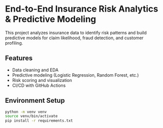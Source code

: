 # End-to-End Insurance Risk Analytics & Predictive Modeling

This project analyzes insurance data to identify risk patterns and build predictive models for claim likelihood, fraud detection, and customer profiling.

## Features
- Data cleaning and EDA
- Predictive modeling (Logistic Regression, Random Forest, etc.)
- Risk scoring and visualization
- CI/CD with GitHub Actions

## Environment Setup
```bash
python -m venv venv
source venv/bin/activate
pip install -r requirements.txt

